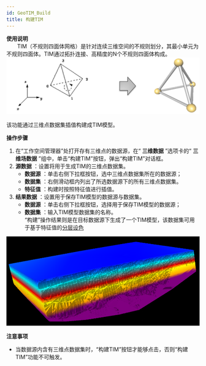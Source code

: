 ```yaml
---
id: GeoTIM_Build
title: 构建TIM
---
```

**使用说明**  
　　TIM（不规则四面体网格）是针对连续三维空间的不规则划分，其最小单元为不规则四面体。TIM通过拓扑连接、高精度的N个不规则四面体构成。  
![图：构建TIM  ](../img/TIM.png)  
  
该功能通过三维点数据集插值构建成TIM模型。

**操作步骤**
1. 在“工作空间管理器”处打开存有三维点的数据源，在“ **三维数据** ”选项卡的“ **三维场数据** ”组中，单击“构建TIM”按钮，弹出“构建TIM”对话框。  
2. **源数据** ：设置将用于生成TIM的三维点数据集。   
    * **数据源** ：单击右侧下拉框按钮，选中三维点数据集所在的数据源；
    * **数据集** ：右侧滑动框内列出了所选数据源下的所有三维点数据集。
    * **特征值** ：构建时按照特征值进行插值。
3. **结果数据** ：设置用于保存TIM模型的数据源与数据集。 
    * **数据源** ：单击右侧下拉框按钮，选择用于保存TIM模型的数据源；
    * **数据集** ：输入TIM模型数据集的名称。   
“构建”操作结果则是在目标数据源下生成了一个TIM模型，该数据集可用于基于特征值的[分层设色](../../LayersManagement/Layer3DProperty_Model)

![图：TIM模型](../img/GeoTIM.png)  
 
**注意事项**  
  * 当数据源内含有三维点数据集时，“构建TIM”按钮才能够点击，否则“构建TIM”功能不可触发。

 

